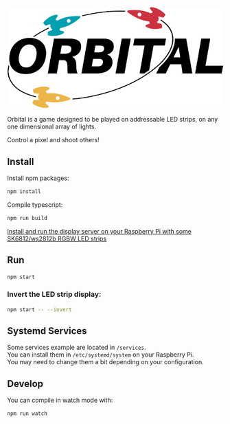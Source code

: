 ![Orbital](./static/logo/logo-github.png)

Orbital is a game designed to be played on addressable LED strips, on any one dimensional array of lights.

Control a pixel and shoot others!

Install
-------

Install npm packages:

```sh
npm install
```

Compile typescript:

```sh
npm run build
```

[Install and run the display server on your Raspberry Pi with some SK6812/ws2812b RGBW LED strips](https://github.com/BinaryBrain/Rpi-SK6812-ws2812b-RGBW-http-server)

Run
---

```sh
npm start
```

### Invert the LED strip display:

```sh
npm start -- --invert
```

Systemd Services
----------------

Some services example are located in `/services`.  
You can install them in `/etc/systemd/system` on your Raspberry Pi.  
You may need to change them a bit depending on your configuration.

Develop
-------

You can compile in watch mode with:

```sh
npm run watch
```
